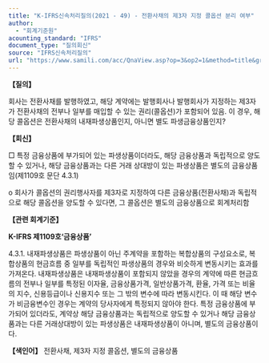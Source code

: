 ```yaml
---
title: "K-IFRS신속처리질의(2021 - 49) - 전환사채의 제3자 지정 콜옵션 분리 여부"
author:
  - "회계기준원"
acounting_standard: "IFRS"
document_type: "질의회신"
source: "IFRS신속처리질의"
url: "https://www.samili.com/acc/QnaView.asp?op=3&op2=1&method=title&group=2124-15;1&orgcode=3&searchword=&page=19&code=K%2DIFRS%EC%8B%A0%EC%86%8D%EC%B2%98%EB%A6%AC%EC%A7%88%EC%9D%98%2D49%3A20210730"
---
```

**【질의】**

  

회사는 전환사채를 발행하였고, 해당 계약에는 발행회사나 발행회사가 지정하는 제3자가 전환사채의 전부나 일부를 매입할 수 있는 권리(콜옵션)가 포함되어 있음. 이 경우, 해당 콜옵션은 전환사채의 내재파생상품인지, 아니면 별도 파생금융상품인지?

  
  

**【회신】**

  

□ 특정 금융상품에 부가되어 있는 파생상품이더라도, 해당 금융상품과 독립적으로 양도할 수 있거나, 해당 금융상품과는 다른 거래 상대방이 있는 파생상품은 별도의 금융상품임(제1109호 문단 4.3.1)

  

o 회사가 콜옵션의 권리행사자를 제3자로 지정하여 다른 금융상품(전환사채)과 독립적으로 해당 콜옵션을 양도할 수 있다면, 그 콜옵션은 별도의 금융상품으로 회계처리함

  
  

**【관련 회계기준】**

  

**K-IFRS 제1109호‘금융상품’**

  

4.3.1. 내재파생상품은 파생상품이 아닌 주계약을 포함하는 복합상품의 구성요소로, 복합상품의 현금흐름 중 일부를 독립적인 파생상품의 경우와 비슷하게 변동시키는 효과를 가져온다. 내재파생상품은 내재파생상품이 포함되지 않았을 경우의 계약에 따른 현금흐름의 전부나 일부를 특정된 이자율, 금융상품가격, 일반상품가격, 환율, 가격 또는 비율의 지수, 신용등급이나 신용지수 또는 그 밖의 변수에 따라 변동시킨다. 이 때 해당 변수가 비금융변수인 경우는 계약의 당사자에게 특정되지 않아야 한다. 특정 금융상품에 부가되어 있더라도, 계약상 해당 금융상품과는 독립적으로 양도할 수 있거나 해당 금융상품과는 다른 거래상대방이 있는 파생상품은 내재파생상품이 아니며, 별도의 금융상품이다.

  
  

**【색인어】** 전환사채, 제3자 지정 콜옵션, 별도의 금융상품
